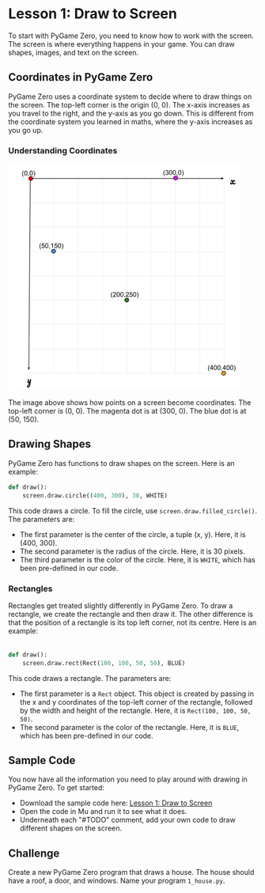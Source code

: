 # Lesson 1: Draw to Screen

To start with PyGame Zero, you need to know how to work with the screen. The screen is where everything happens in your game. You can draw shapes, images, and text on the screen.

## Coordinates in PyGame Zero

PyGame Zero uses a coordinate system to decide where to draw things on the screen. The top-left corner is the origin (0, 0). The x-axis increases as you travel to the right, and the y-axis as you go down. This is different from the coordinate system you learned in maths, where the y-axis increases as you go up.

### Understanding Coordinates

![Coordinate System](/assets/images/coordinates.png)

The image above shows how points on a screen become coordinates. The top-left corner is (0, 0). The magenta dot is at (300, 0). The blue dot is at (50, 150).

## Drawing Shapes

PyGame Zero has functions to draw shapes on the screen. Here is an example:

```python
def draw():
    screen.draw.circle((400, 300), 30, WHITE)
```

This code draws a circle. To fill the circle, use `screen.draw.filled_circle()`. The parameters are:

- The first parameter is the center of the circle, a tuple (x, y). Here, it is (400, 300).
- The second parameter is the radius of the circle. Here, it is 30 pixels.
- The third parameter is the color of the circle. Here, it is `WHITE`, which has been pre-defined in our code.

### Rectangles

Rectangles get treated slightly differently in PyGame Zero. To draw a rectangle, we create the rectangle and then draw it. The other difference is that the position of a rectangle is its top left corner, not its centre. Here is an example:

```python

def draw():
    screen.draw.rect(Rect(100, 100, 50, 50), BLUE)
```

This code draws a rectangle. The parameters are:

- The first parameter is a `Rect` object. This object is created by passing in the x and y coordinates of the top-left corner of the rectangle, followed by the width and height of the rectangle. Here, it is `Rect(100, 100, 50, 50)`.
- The second parameter is the color of the rectangle. Here, it is `BLUE`, which has been pre-defined in our code.

## Sample Code

You now have all the information you need to play around with drawing in PyGame Zero. To get started:

- Download the sample code here: [Lesson 1: Draw to Screen](https://github.com/HeathmontGameDesign/LearningPGZ/blob/main/1_Draw_to_screen/1_sample.py)
- Open the code in Mu and run it to see what it does.
- Underneath each "#TODO" comment, add your own code to draw different shapes on the screen.

## Challenge

Create a new PyGame Zero program that draws a house. The house should have a roof, a door, and windows. Name your program `1_house.py`.
